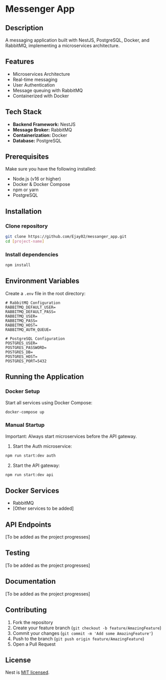 # Messenger App

## Description

A messaging application built with NestJS, PostgreSQL, Docker, and RabbitMQ, implementing a microservices architecture.

## Features

- Microservices Architecture
- Real-time messaging
- User Authentication
- Message queuing with RabbitMQ
- Containerized with Docker

## Tech Stack

- **Backend Framework:** NestJS
- **Message Broker:** RabbitMQ
- **Containerization:** Docker
- **Database:** PostgreSQL

## Prerequisites

Make sure you have the following installed:

- Node.js (v16 or higher)
- Docker & Docker Compose
- npm or yarn
- PostgreSQL

## Installation

### Clone repository

```bash
git clone https://github.com/Ejay02/messanger_app.git
cd [project-name]
```

### Install dependencies

```bash
npm install
```

## Environment Variables

Create a `.env` file in the root directory:

```env
# RabbitMQ Configuration
RABBITMQ_DEFAULT_USER=
RABBITMQ_DEFAULT_PASS=
RABBITMQ_USER=
RABBITMQ_PASS=
RABBITMQ_HOST=
RABBITMQ_AUTH_QUEUE=

# PostgreSQL Configuration
POSTGRES_USER=
POSTGRES_PASSWORD=
POSTGRES_DB=
POSTGRES_HOST=
POSTGRES_PORT=5432
```

## Running the Application

### Docker Setup

Start all services using Docker Compose:

```bash
docker-compose up
```

### Manual Startup

Important: Always start microservices before the API gateway.

1. Start the Auth microservice:

```bash
npm run start:dev auth
```

2. Start the API gateway:

```bash
npm run start:dev api
```

## Docker Services

- RabbitMQ
- [Other services to be added]

## API Endpoints

[To be added as the project progresses]

## Testing

[To be added as the project progresses]

## Documentation

[To be added as the project progresses]

## Contributing

1. Fork the repository
2. Create your feature branch (`git checkout -b feature/AmazingFeature`)
3. Commit your changes (`git commit -m 'Add some AmazingFeature'`)
4. Push to the branch (`git push origin feature/AmazingFeature`)
5. Open a Pull Request

## License

Nest is [MIT licensed](LICENSE).
